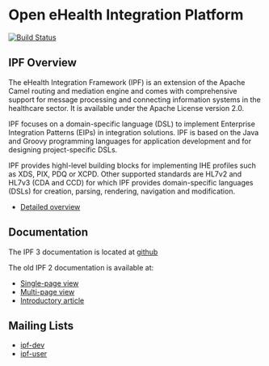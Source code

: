 # Open eHealth Integration Platform

[![Build Status](https://buildhive.cloudbees.com/job/oehf/job/ipf/badge/icon)](https://buildhive.cloudbees.com/job/oehf/job/ipf/)

## IPF Overview

The eHealth Integration Framework (IPF) is an extension of the Apache Camel routing and mediation engine and comes with
comprehensive support for message processing and connecting information systems in the healthcare sector.
It is available under the Apache License version 2.0.

IPF focuses on a domain-specific language (DSL) to implement Enterprise Integration Patterns (EIPs) in integration solutions.
IPF is based on the Java and Groovy programming languages for application development and for designing project-specific DSLs.

IPF provides highl-level building blocks for implementing IHE profiles such as XDS, PIX, PDQ or XCPD.
Other supported standards are HL7v2 and HL7v3 (CDA and CCD) for which IPF provides domain-specific languages (DSLs) for
creation, parsing, rendering, navigation and modification.

* [Detailed overview](http://repo.openehealth.org/confluence/display/ipf2/IPF+Overview)

## Documentation

The IPF 3 documentation is located at [github](https://oehf.github.io/ipf)

The old IPF 2 documentation is available at:

* [Single-page view](http://repo.openehealth.org/confluence/display/ipf2/IPF+reference+-+single)
* [Multi-page view](http://repo.openehealth.org/confluence/display/ipf2/IPF+reference+-+multi)
* [Introductory article](http://architects.dzone.com/articles/introduction-open-ehealth)

## Mailing Lists

* [ipf-dev](http://groups.google.com/group/ipf-dev)
* [ipf-user](http://groups.google.com/group/ipf-user)
